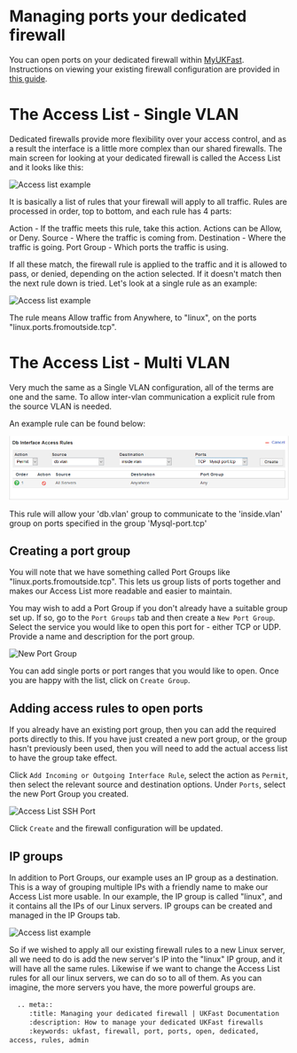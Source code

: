 # Managing ports your dedicated firewall

You can open ports on your dedicated firewall within [MyUKFast](https://www.ukfast.co.uk/myukfast.html). Instructions on viewing your existing firewall configuration are provided in [this guide](viewconfig.html).

# The Access List - Single VLAN

Dedicated firewalls provide more flexibility over your access control, and as a result the interface is a little more complex than our shared firewalls. The main screen for looking at your dedicated firewall is called the Access List and it looks like this:

![Access list example](files/dedi_access_list.png)

It is basically a list of rules that your firewall will apply to all traffic. Rules are processed in order, top to bottom, and each rule has 4 parts:

Action - If the traffic meets this rule, take this action. Actions can be Allow, or Deny.
Source - Where the traffic is coming from.
Destination - Where the traffic is going.
Port Group - Which ports the traffic is using.

If all these match, the firewall rule is applied to the traffic and it is allowed to pass, or denied, depending on the action selected. If it doesn't match then the next rule down is tried. Let's look at a single rule as an example:

![Access list example](files/dedi_access_list_single.png)

The rule means Allow traffic from Anywhere, to "linux", on the ports "linux.ports.fromoutside.tcp".

# The Access List - Multi VLAN

Very much the same as a Single VLAN configuration, all of the terms are one and the same.  To allow inter-vlan communication a explicit rule from the source VLAN is needed.

An example rule can be found below:

![Access list example](files/dedi_access_list_multi_zone.png)

This rule will allow your 'db.vlan' group to communicate to the 'inside.vlan' group on ports specified in the group 'Mysql-port.tcp'


## Creating a port group

You will note that we have something called Port Groups like "linux.ports.fromoutside.tcp". This lets us group lists of ports together and makes our Access List more readable and easier to maintain.

You may wish to add a Port Group if you don't already have a suitable group set up.  If so, go to the `Port Groups` tab and then create a `New Port Group`.  Select the service you would like to open this port for - either TCP or UDP. Provide a name and description for the port group.

![New Port Group](files/new-port-group.png)

You can add single ports or port ranges that you would like to open.  Once you are happy with the list, click on `Create Group`.

## Adding access rules to open ports

If you already have an existing port group, then you can add the required ports directly to this.  If you have just created a new port group, or the group hasn't previously been used, then you will need to add the actual access list to have the group take effect.

Click `Add Incoming or Outgoing Interface Rule`, select the action as `Permit`, then select the relevant source and destination options. Under `Ports`, select the new Port Group you created.

![Access List SSH Port](files/access-list-ssh-group.png)

Click `Create` and the firewall configuration will be updated.

## IP groups

In addition to Port Groups, our example uses an IP group as a destination. This is a way of grouping multiple IPs with a friendly name to make our Access List more usable. In our example, the IP group is called "linux", and it contains all the IPs of our Linux servers. IP groups can be created and managed in the IP Groups tab.

![Access list example](files/dedi_ip_groups.png)

So if we wished to apply all our existing firewall rules to a new Linux server, all we need to do is add the new server's IP into the "linux" IP group, and it will have all the same rules. Likewise if we want to change the Access List rules for all our linux servers, we can do so to all of them. As you can imagine, the more servers you have, the more powerful groups are.

```eval_rst
  .. meta::
     :title: Managing your dedicated firewall | UKFast Documentation
     :description: How to manage your dedicated UKFast firewalls
     :keywords: ukfast, firewall, port, ports, open, dedicated, access, rules, admin
```
